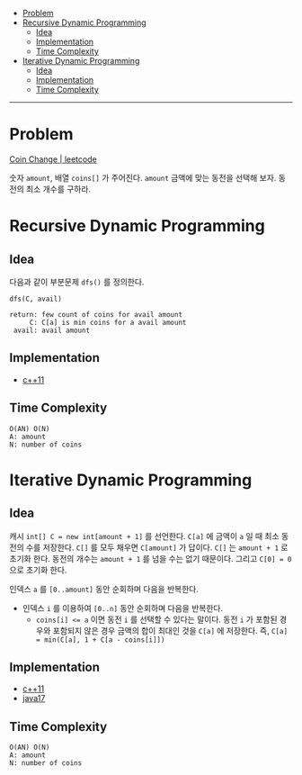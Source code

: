 - [Problem](#problem)
- [Recursive Dynamic Programming](#recursive-dynamic-programming)
  - [Idea](#idea)
  - [Implementation](#implementation)
  - [Time Complexity](#time-complexity)
- [Iterative Dynamic Programming](#iterative-dynamic-programming)
  - [Idea](#idea-1)
  - [Implementation](#implementation-1)
  - [Time Complexity](#time-complexity-1)

----

# Problem

[Coin Change | leetcode](https://leetcode.com/problems/coin-change/description/)

숫자 `amount`, 배열 `coins[]` 가 주어진다. `amount` 금액에 맞는 동전을 선택해 보자. 동전의 최소 개수를 구하라.

# Recursive Dynamic Programming

## Idea

다음과 같이 부분문제 `dfs()` 를 정의한다.

```
dfs(C, avail)

return: few count of coins for avail amount
     C: C[a] is min coins for a avail amount
 avail: avail amount
```

## Implementation

* [c++11](recursive.cpp)

## Time Complexity

```
O(AN) O(N)
A: amount
N: number of coins
```

# Iterative Dynamic Programming

## Idea

캐시 `int[] C = new int[amount + 1]` 를 선언한다. `C[a]` 에 금액이 `a` 일 때 최소 동전의 수를 저장한다. `C[]` 를 모두 채우면 `C[amount]` 가 답이다. `C[]` 는 `amount + 1` 로 초기화 한다. 동전의 개수는 `amount + 1` 를 넘을 수는 없기 때문이다. 그리고 `C[0] = 0` 으로 초기화 한다.

인덱스 `a` 를 `[0..amount]` 동안 순회하며 다음을 반복한다.
* 인덱스 `i` 를 이용하여 `[0..n]` 동안 순회하며 다음을 반복한다.
  * `coins[i] <= a` 이면 동전 `i` 를 선택할 수 있다는 말이다. 동전 `i` 가 포함된 경우와 포함되지 않은 경우 금액의 합이 최대인 것을 `C[a]` 에 저장한다. 즉, `C[a] = min(C[a], 1 + C[a - coins[i]])`

## Implementation

* [c++11](a.cpp)
* [java17](MainApp.java)

## Time Complexity

```
O(AN) O(N)
A: amount
N: number of coins
```
